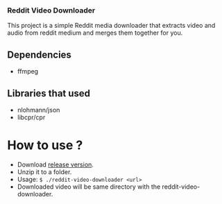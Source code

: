 ### Reddit Video Downloader
This project is a simple Reddit media downloader that extracts video and audio from reddit medium and merges them together for you.

## Dependencies
- ffmpeg

## Libraries that used
- nlohmann/json
- libcpr/cpr

# How to use ?
- Download [release version](https://github.com/xnti/reddit-video-downloader/releases/tag/Latest).
- Unzip it to a folder.
- Usage: `$ ./reddit-video-downloader <url>`
- Downloaded video will be same directory with the reddit-video-downloader.



